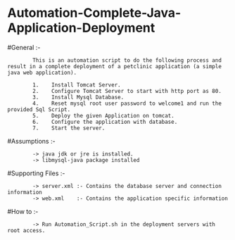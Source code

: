 # Automation-Complete-Java-Application-Deployment

#General :-

            This is an automation script to do the following process and result in a complete deployment of a petclinic application (a simple java web application).
          
            1.    Install Tomcat Server.
            2.    Configure Tomcat Server to start with http port as 80.
            3.    Install Mysql Database.
            4.    Reset mysql root user password to welcome1 and run the provided Sql Script.
            5.    Deploy the given Application on tomcat.
            6.    Configure the application with database.
            7.    Start the server.

#Assumptions :-

            -> java jdk or jre is installed.
            -> libmysql-java package installed

#Supporting Files :-
            
            -> server.xml :- Contains the database server and connection information
            -> web.xml    :- Contains the application specific information

#How to :-

            -> Run Automation_Script.sh in the deployment servers with root access.
